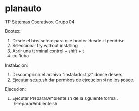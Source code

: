 # planauto
TP Sistemas Operativos. 
Grupo 04

Booteo:
1) Desde el bios setear para que bootee desde el pendrive
2) Seleccionar try without installing
3) Abrir una terminal control + shift + t
4) cd fiuba

Instalacion:
1) Descomprimir el archivo "instalador.tgz" donde desee.
2) Ejecutar setup.sh dar permisos de ejecucion si no los posee.

Ejecucion:
1) Ejecutar PrepararAmbiente.sh de la siguiente forma . ./PrepararAmbiente.sh
